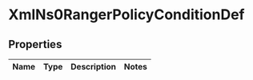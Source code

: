 
# XmlNs0RangerPolicyConditionDef

## Properties
Name | Type | Description | Notes
------------ | ------------- | ------------- | -------------



